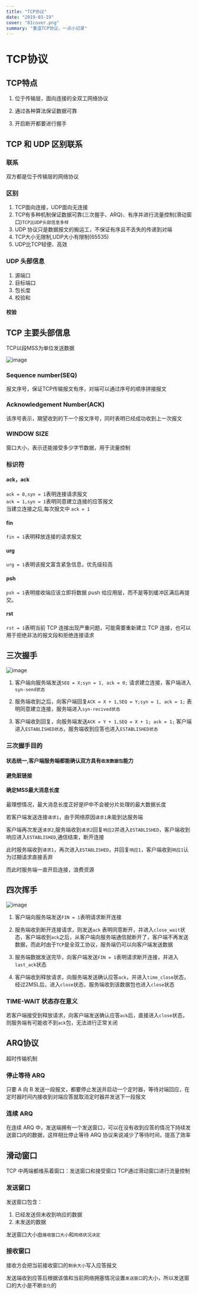 ```yaml
---
title: "TCP协议"
date: "2019-03-19"
cover: "01cover.png"
summary: "重温TCP协议，一点小记录"
---
```


# TCP协议

## TCP特点

1. 位于传输层，面向连接的全双工网络协议

2. 通过各种算法保证数据可靠

3. 开启断开都要进行握手

## TCP 和 UDP  区别联系

### 联系

双方都是位于传输层的网络协议

### 区别

1. TCP面向连接，UDP面向无连接
2. TCP有多种机制保证数据可靠(三次握手、ARQ)、有序并进行流量控制(滑动窗口)`TCP比UDP头部信息多样`
3. UDP 协议只是数据报文的搬运工，不保证有序且不丢失的传递到对端
4. TCP大小无限制,UDP大小有限制(65535)
5. UDP比TCP轻便、高效

### UDP 头部信息

1. 源端口
2. 目标端口
3. 包长度
4. 校验和

#### 校验


## TCP 主要头部信息

TCP以段MSS为单位发送数据

![image](./TCP头部.png)

### Sequence number(SEQ)

报文序号，保证TCP传输报文有序，对端可以通过序号的顺序拼接报文

### Acknowledgement Number(ACK)

该序号表示，期望收到的下一个报文序号，同时表明已经成功收到上一次报文

### WINDOW SIZE

窗口大小，表示还能接受多少字节数据，用于流量控制

### 标识符

#### ack，ack  

`ack = 0,syn = 1`表明连接请求报文  
`ack = 1,syn = 1`表明同意建立连接的应答报文  
当建立连接之后,每次报文中 `ack = 1`

#### fin

`fin = 1`表明释放连接的请求报文

#### urg

`urg = 1`表明该报文富含紧急信息，优先级较高

#### psh  

`psh = 1`表明接收端应该立即将数据 push 给应用层，而不是等到缓冲区满后再提交。

#### rst

`rst = 1`表明当前 TCP 连接出现严重问题，可能需要重新建立 TCP 连接，也可以用于拒绝非法的报文段和拒绝连接请求  

## 三次握手

![image](./TCP三次握手.png)

1. 客户端向服务端发送`SEQ = X;syn = 1, ack = 0;` 请求建立连接，客户端进入`syn-send状态`

2. 服务端收到之后，向客户端回复`ACK = X + 1,SEQ = Y;syn = 1, ack = 1;` 表明同意建立连接，服务端进入`syn-recived状态`

3. 客户端收到回复，向服务端发送`ACK = Y + 1,SEQ = X + 1; ack = 1;` 客户端进入`ESTABLISHED状态`，服务端收到应答也进入`ESTABLISHED状态`

### 三次握手目的

#### 状态统一,客户端服务端都能确认双方具有`收发数据包`能力

#### 避免脏链接  

#### 确定MSS最大消息长度

最理想情况，最大消息长度正好是IP中不会被分片处理的最大数据长度


若客户端发送连接`请求1`，由于网络原因`请求1`未能到达服务端  

客户端再次发送`请求2`,服务端收到`请求2`回复`响应2`并进入`ESTABLISHED`，客户端收到响应进入`ESTABLISHED`,通信结束，断开连接

此时服务端收到`请求1`，再次进入`ESTABLISHED`，并回复`响应1`，客户端收到`响应1`认为过期请求直接丢弃  

而此时服务端一直开启连接，浪费资源

## 四次挥手

![image](./TCP四次挥手.png)

1. 客户端向服务端发送`FIN = 1`表明请求断开连接

2. 服务端收到断开连接请求，则发送`ack` 表明同意断开，并进入`close_wait`状态，客户端收到`ack`之后，从客户端向服务端通信就断开了，客户端不再发送数据，而此时由于`TCP`是全双工协议，服务端仍可以向客户端发送数据

3. 服务端数据发送完毕，向客户端发送`FIN = 1`表明请求断开连接，并进入`last_ack`状态

4. 客户端收到释放请求，向服务端发送确认应答`ack`，并进入`time_close`状态，经过2MSL后，进入`close`状态，服务端收到该数据包也进入`close`状态

### TIME-WAIT 状态存在意义

若客户端接受到释放请求，向客户端发送确认应答`ack`后，直接进入`close`状态，则服务端有可能收不到`ack`包，无法进行正常关闭

## ARQ协议

超时传输机制

### 停止等待 ARQ

只要 A 向 B 发送一段报文，都要停止发送并启动一个定时器，等待对端回应，在定时器时间内接收到对端应答就取消定时器并发送下一段报文  

### 连续 ARQ

在连续 ARQ 中，发送端拥有一个发送窗口，可以在没有收到应答的情况下持续发送窗口内的数据，这样相比停止等待 ARQ 协议来说减少了等待时间，提高了效率  

## 滑动窗口

TCP 中两端都维系着窗口：发送窗口和接受窗口
TCP通过滑动窗口进行流量控制  

### 发送窗口

发送窗口包含：

1. 已经发送但未收到响应的数据
2. 未发送的数据

发送窗口大小由`接收窗口大小`和`网络状况决定`

### 接收窗口

接收方会把当前接收窗口的`剩余大小`写入应答报文

发送端收到应答后根据该值和当前网络拥塞情况设置`发送窗口`的大小，所以发送窗口的大小是不断`变化`的